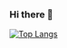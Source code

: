 ### Hi there 👋


[![Top Langs](https://github-readme-stats.vercel.app/api/top-langs/?username=zhaoyoushuai)](https://github.com/anuraghazra/github-readme-stats)
